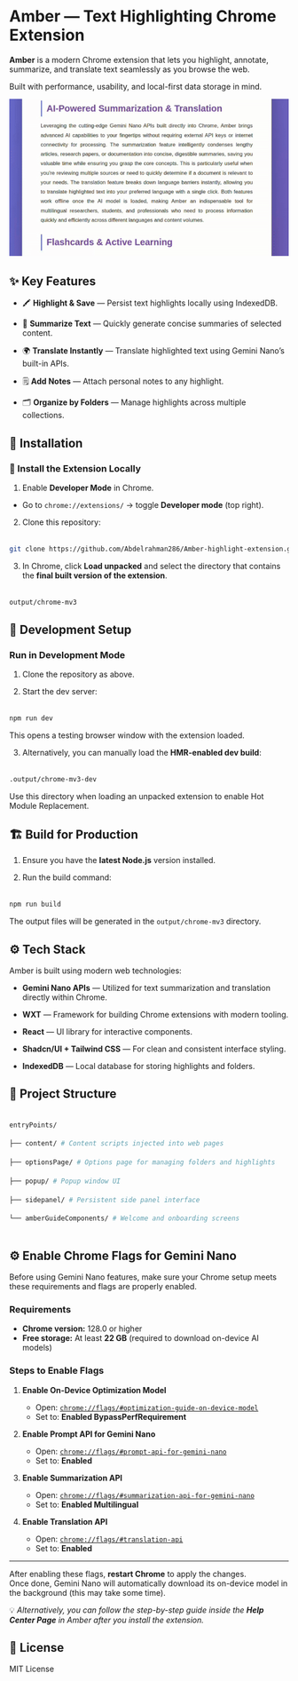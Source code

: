 # Amber — Text Highlighting Chrome Extension

**Amber** is a modern Chrome extension that lets you highlight, annotate, summarize, and translate text seamlessly as you browse the web.

Built with performance, usability, and local-first data storage in mind.

![Demo](./demo.gif)

## ✨ Key Features

- 🖍️ **Highlight & Save** — Persist text highlights locally using IndexedDB.

- 🧠 **Summarize Text** — Quickly generate concise summaries of selected content.

- 🌍 **Translate Instantly** — Translate highlighted text using Gemini Nano’s built-in APIs.

- 🗒️ **Add Notes** — Attach personal notes to any highlight.

- 🗂️ **Organize by Folders** — Manage highlights across multiple collections.

## 🚀 Installation

### 🔹 Install the Extension Locally

1. Enable **Developer Mode** in Chrome.

- Go to `chrome://extensions/` → toggle **Developer mode** (top right).

2. Clone this repository:

```bash

git clone https://github.com/Abdelrahman286/Amber-highlight-extension.git

```

3. In Chrome, click **Load unpacked** and select the directory that contains the **final built version of the extension**.

```bash

output/chrome-mv3

```

## 🧩 Development Setup

### Run in Development Mode

1. Clone the repository as above.

2. Start the dev server:

```bash

npm run dev

```

This opens a testing browser window with the extension loaded.

3. Alternatively, you can manually load the **HMR-enabled dev build**:

```bash

.output/chrome-mv3-dev

```

Use this directory when loading an unpacked extension to enable Hot Module Replacement.

## 🏗️ Build for Production

1. Ensure you have the **latest Node.js** version installed.

2. Run the build command:

```bash

npm run build

```

The output files will be generated in the `output/chrome-mv3` directory.

## ⚙️ Tech Stack

Amber is built using modern web technologies:

- **Gemini Nano APIs** — Utilized for text summarization and translation directly within Chrome.

- **WXT** — Framework for building Chrome extensions with modern tooling.

- **React** — UI library for interactive components.

- **Shadcn/UI + Tailwind CSS** — For clean and consistent interface styling.

- **IndexedDB** — Local database for storing highlights and folders.

## 📂 Project Structure

```bash

entryPoints/

├── content/ # Content scripts injected into web pages

├── optionsPage/ # Options page for managing folders and highlights

├── popup/ # Popup window UI

├── sidepanel/ # Persistent side panel interface

└── amberGuideComponents/ # Welcome and onboarding screens



```

## ⚙️ Enable Chrome Flags for Gemini Nano

Before using Gemini Nano features, make sure your Chrome setup meets these requirements and flags are properly enabled.

### **Requirements**

- **Chrome version:** 128.0 or higher
- **Free storage:** At least **22 GB** (required to download on-device AI models)

### **Steps to Enable Flags**

1. **Enable On-Device Optimization Model**

   - Open: [`chrome://flags/#optimization-guide-on-device-model`](chrome://flags/#optimization-guide-on-device-model)
   - Set to: **Enabled BypassPerfRequirement**

2. **Enable Prompt API for Gemini Nano**

   - Open: [`chrome://flags/#prompt-api-for-gemini-nano`](chrome://flags/#prompt-api-for-gemini-nano)
   - Set to: **Enabled**

3. **Enable Summarization API**

   - Open: [`chrome://flags/#summarization-api-for-gemini-nano`](chrome://flags/#summarization-api-for-gemini-nano)
   - Set to: **Enabled Multilingual**

4. **Enable Translation API**
   - Open: [`chrome://flags/#translation-api`](chrome://flags/#translation-api)
   - Set to: **Enabled**

---

After enabling these flags, **restart Chrome** to apply the changes.  
Once done, Gemini Nano will automatically download its on-device model in the background (this may take some time).

💡 _Alternatively, you can follow the step-by-step guide inside the **Help Center Page** in Amber after you install the extension._

## 📝 License

MIT License
